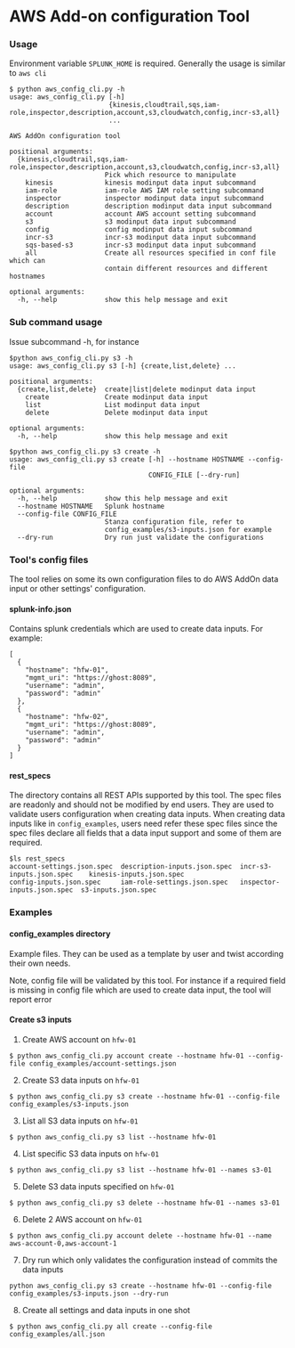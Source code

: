 
# AWS Add-on configuration Tool

### Usage
Environment variable `SPLUNK_HOME` is required. Generally the usage is similar to `aws cli`

```
$ python aws_config_cli.py -h
usage: aws_config_cli.py [-h]
                         {kinesis,cloudtrail,sqs,iam-role,inspector,description,account,s3,cloudwatch,config,incr-s3,all}
                         ...

AWS AddOn configuration tool

positional arguments:
  {kinesis,cloudtrail,sqs,iam-role,inspector,description,account,s3,cloudwatch,config,incr-s3,all}
                        Pick which resource to manipulate
    kinesis             kinesis modinput data input subcommand
    iam-role            iam-role AWS IAM role setting subcommand
    inspector           inspector modinput data input subcommand
    description         description modinput data input subcommand
    account             account AWS account setting subcommand
    s3                  s3 modinput data input subcommand
    config              config modinput data input subcommand
    incr-s3             incr-s3 modinput data input subcommand
    sqs-based-s3        incr-s3 modinput data input subcommand
    all                 Create all resources specified in conf file which can
                        contain different resources and different hostnames

optional arguments:
  -h, --help            show this help message and exit
```

### Sub command usage
Issue subcommand -h, for instance

```
$python aws_config_cli.py s3 -h
usage: aws_config_cli.py s3 [-h] {create,list,delete} ...

positional arguments:
  {create,list,delete}  create|list|delete modinput data input
    create              Create modinput data input
    list                List modinput data input
    delete              Delete modinput data input

optional arguments:
  -h, --help            show this help message and exit
```

```
$python aws_config_cli.py s3 create -h
usage: aws_config_cli.py s3 create [-h] --hostname HOSTNAME --config-file
                                   CONFIG_FILE [--dry-run]

optional arguments:
  -h, --help            show this help message and exit
  --hostname HOSTNAME   Splunk hostname
  --config-file CONFIG_FILE
                        Stanza configuration file, refer to
                        config_examples/s3-inputs.json for example
  --dry-run             Dry run just validate the configurations
```

### Tool's config files
The tool relies on some its own configuration files to do AWS AddOn data input or other settings' configuration.

#### splunk-info.json
Contains splunk credentials which are used to create data inputs. For example:

```
[
  {
    "hostname": "hfw-01",
    "mgmt_uri": "https://ghost:8089",
    "username": "admin",
    "password": "admin"
  },
  {
    "hostname": "hfw-02",
    "mgmt_uri": "https://ghost:8089",
    "username": "admin",
    "password": "admin"
  }
]
```

#### rest_specs
The directory contains all REST APIs supported by this tool. The spec files are readonly and should not be modified by end users. They are used to validate users configuration when creating data inputs.
When creating data inputs like in `config_examples`, users need refer these spec files since the spec files declare all fields that a data input support and some of them are required.

```
$ls rest_specs
account-settings.json.spec  description-inputs.json.spec  incr-s3-inputs.json.spec    kinesis-inputs.json.spec
config-inputs.json.spec     iam-role-settings.json.spec   inspector-inputs.json.spec  s3-inputs.json.spec
```

####
### Examples

#### config_examples directory
Example files. They can be used as a template by user and twist according their own needs.

Note, config file will be validated by this tool. For instance if a required field is missing in config file which are used to create data input, the tool will report error

#### Create s3 inputs

1. Create AWS account on `hfw-01`
```
$ python aws_config_cli.py account create --hostname hfw-01 --config-file config_examples/account-settings.json
```

2. Create S3 data inputs on `hfw-01`
```
$ python aws_config_cli.py s3 create --hostname hfw-01 --config-file config_examples/s3-inputs.json
```

3. List all S3 data inputs on `hfw-01`
```
$ python aws_config_cli.py s3 list --hostname hfw-01
```

4. List specific S3 data inputs on `hfw-01`
```
$ python aws_config_cli.py s3 list --hostname hfw-01 --names s3-01
```

5. Delete S3 data inputs specified on `hfw-01`
```
$ python aws_config_cli.py s3 delete --hostname hfw-01 --names s3-01
```

6. Delete 2 AWS account on `hfw-01`
```
$ python aws_config_cli.py account delete --hostname hfw-01 --name aws-account-0,aws-account-1
```

7. Dry run which only validates the configuration instead of commits the data inputs
```
python aws_config_cli.py s3 create --hostname hfw-01 --config-file config_examples/s3-inputs.json --dry-run
```

8. Create all settings and data inputs in one shot
```
$ python aws_config_cli.py all create --config-file config_examples/all.json
```
